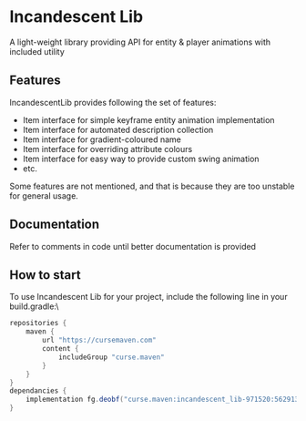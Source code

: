 # Incandescent Lib
A light-weight library providing API for entity & player animations with included utility

## Features
IncandescentLib provides following the set of features:
- Item interface for simple keyframe entity animation implementation
- Item interface for automated description collection
- Item interface for gradient-coloured name
- Item interface for overriding attribute colours
- Item interface for easy way to provide custom swing animation
- etc.

Some features are not mentioned, and that is because they are too unstable for general usage.

## Documentation
Refer to comments in code until better documentation is provided

## How to start
To use Incandescent Lib for your project, include the following line in your build.gradle:\
```groovy
repositories {
    maven {
        url "https://cursemaven.com"
        content {
            includeGroup "curse.maven"
        }
    }
}
dependancies {
    implementation fg.deobf("curse.maven:incandescent_lib-971520:5629137")
}
```
